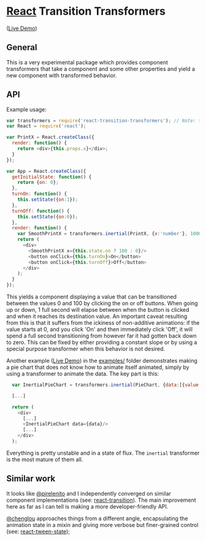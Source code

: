 # [React](http://facebook.github.io/react) Transition Transformers

([Live Demo](https://rawgit.com/jason-wolfe/react-transition-transformers/master/examples/index.html))

## General

This is a very experimental package which provides component transformers that take a component and some other properties and yield a new component with transformed behavior.

## API

Example usage:

```js
var transformers = require('react-transition-transformers'); // Note: this isn't actually published on npm as I have no idea what I'm doing on that front.
var React = require('react');

var PrintX = React.createClass({
  render: function() {
    return <div>{this.props.x}</div>;
  }
});

var App = React.createClass({
  getInitialState: function() {
    return {on: 0};
  },
  turnOn: function() {
    this.setState({on:1});
  },
  turnOff: function() {
    this.setState({on:0});
  },
  render: function() {
    var SmoothPrintX = transformers.inertial(PrintX, {x:'number'}, 1000);
    return (
      <div>
        <SmoothPrintX x={this.state.on ? 100 : 0}/>
        <button onClick={this.turnOn}>On</button>
        <button onClick={this.turnOff}>Off</button>
      </div>
    );
  }
});
```

This yields a component displaying a value that can be transitioned between the values 0 and 100 by clicking the on or off buttons. When going up or down, 1 full second will elapse between when the button is clicked and when it reaches its destination value. An important caveat resulting from this is that it suffers from the ickiness of non-additive animations: if the value starts at 0, and you click 'On' and then immediately click 'Off', it will spend a full second transitioning from however far it had gotten back down to zero. This can be fixed by either providing a constant slope or by using a special purpose transformer when this behavior is not desired.

Another example ([Live Demo](https://rawgit.com/jason-wolfe/react-transition-transformers/master/examples/index.html)) in the [examples/](examples/) folder demonstrates making a pie chart that does not know how to animate itself animated, simply by using a transformer to animate the data. The key part is this:

```js
  var InertialPieChart = transformers.inertial(PieChart, {data:[{value:'number'}]}, 750, {easeFn: transformers.easing.easeOutElastic});

  [...]

  return (
    <div>
      [...]
      <InertialPieChart data={data}/>
      [...]
    </div>
  );
```

Everything is pretty unstable and in a state of flux. The `inertial` transformer is the most mature of them all.

## Similar work

It looks like [@pirelenito](https://github.com/pirelenito) and I independently converged on similar component implementations (see: [react-transition](https://github.com/pirelenito/react-transition)). The main improvement here as far as I can tell is making a more developer-friendly API.

[@chenglou](https://github.com/chenglou) approaches things from a different angle, encapsulating the animation state in a mixin and giving more verbose but finer-grained control (see: [react-tween-state](https://github.com/chenglou/react-tween-state));
